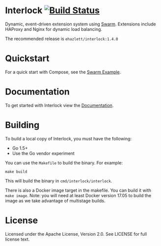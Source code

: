 # Interlock [![Build Status](https://travis-ci.org/ehazlett/interlock.svg?branch=master)](https://travis-ci.org/ehazlett/interlock)
Dynamic, event-driven extension system using [Swarm](https://github.com/docker/swarm).  Extensions include HAProxy and Nginx for dynamic load balancing.

The recommended release is `ehazlett/interlock:1.4.0`

# Quickstart
For a quick start with Compose, see the [Swarm Example](docs/examples/nginx-swarm-machine).

# Documentation
To get started with Interlock view the [Documentation](docs).

# Building
To build a local copy of Interlock, you must have the following:

- Go 1.5+
- Use the Go vendor experiment

You can use the `Makefile` to build the binary.  For example:

`make build`

This will build the binary in `cmd/interlock/interlock`.

There is also a Docker image target in the makefile.  You can build it with
`make image`.  Note: you will need at least Docker version 17.05 to build the
image as we take advantage of multistage builds.

# License
Licensed under the Apache License, Version 2.0. See LICENSE for full license text.

